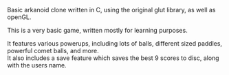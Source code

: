 Basic arkanoid clone written in C, using the original glut library, as well as openGL.
<p>
This is a very basic game, written mostly for learning purposes.
<p>
It features various powerups, including lots of balls, different sized paddles, powerful comet balls, and more.<br>
It also includes a save feature which saves the best 9 scores to disc, along with the users name.